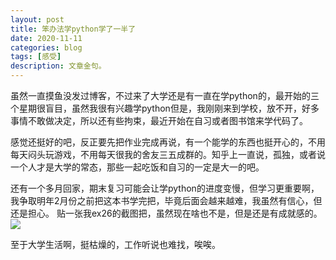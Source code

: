 ```yaml
---
layout: post
title: 笨办法学python学了一半了
date: 2020-11-11
categories: blog
tags: [感受]
description: 文章金句。
---
```


虽然一直摸鱼没发过博客，不过来了大学还是有一直在学python的，最开始的三个星期很盲目，虽然我很有兴趣学python但是，我刚刚来到学校，放不开，好多事情不敢做决定，所以还有些拘束，最近开始在自习或者图书馆来学代码了。

感觉还挺好的吧，反正要先把作业完成再说，有一个能学的东西也挺开心的，不用每天闷头玩游戏，不用每天很我的舍友三五成群的。知乎上一直说，孤独，或者说一个人才是大学的常态，那些一起吃饭和自习的一定是大一的吧。

还有一个多月回家，期末复习可能会让学python的进度变慢，但学习更重要啊，我争取明年2月份之前把这本书学完把，毕竟后面会越来越难，我虽然有信心，但还是担心。
贴一张我ex26的截图把，虽然现在啥也不是，但是还是有成就感的。
<img src="alt=ex26.py - Visual Studio Code 2020_11_11 19_22_56.png">



至于大学生活啊，挺枯燥的，工作听说也难找，唉唉。
